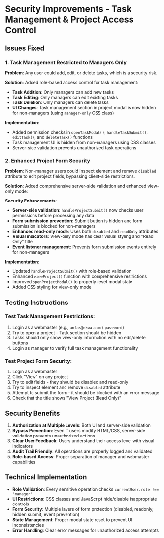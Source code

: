 # Security Improvements - Task Management & Project Access Control

## Issues Fixed

### 1. Task Management Restricted to Managers Only

**Problem**: Any user could add, edit, or delete tasks, which is a security risk.

**Solution**: Added role-based access control for task management:

- **Task Addition**: Only managers can add new tasks
- **Task Editing**: Only managers can edit existing tasks
- **Task Deletion**: Only managers can delete tasks
- **UI Changes**: Task management section in project modal is now hidden for non-managers (using `manager-only` CSS class)

**Implementation**:
- Added permission checks in `openTaskModal()`, `handleTaskSubmit()`, `editTask()`, and `deleteTask()` functions
- Task management UI is hidden from non-managers using CSS classes
- Server-side validation prevents unauthorized task operations

### 2. Enhanced Project Form Security

**Problem**: Non-manager users could inspect element and remove `disabled` attribute to edit project fields, bypassing client-side restrictions.

**Solution**: Added comprehensive server-side validation and enhanced view-only mode:

**Security Enhancements**:
- **Server-side validation**: `handleProjectSubmit()` now checks user permissions before processing any data
- **Form submission prevention**: Submit button is hidden and form submission is blocked for non-managers
- **Enhanced read-only mode**: Uses both `disabled` and `readOnly` attributes
- **Visual indicators**: View-only mode has clear visual styling and "Read Only" title
- **Event listener management**: Prevents form submission events entirely for non-managers

**Implementation**:
- Updated `handleProjectSubmit()` with role-based validation
- Enhanced `viewProject()` function with comprehensive restrictions
- Improved `openProjectModal()` to properly reset modal state
- Added CSS styling for view-only mode

## Testing Instructions

### Test Task Management Restrictions:
1. Login as a webmaster (e.g., `anfas@ekwa.com` / `password`)
2. Try to open a project - Task section should be hidden
3. Tasks should only show view-only information with no edit/delete buttons
4. Login as manager to verify full task management functionality

### Test Project Form Security:
1. Login as a webmaster
2. Click "View" on any project
3. Try to edit fields - they should be disabled and read-only
4. Try to inspect element and remove `disabled` attribute
5. Attempt to submit the form - it should be blocked with an error message
6. Check that the title shows "View Project (Read Only)"

## Security Benefits

1. **Authorization at Multiple Levels**: Both UI and server-side validation
2. **Bypass Prevention**: Even if users modify HTML/CSS, server-side validation prevents unauthorized actions
3. **Clear User Feedback**: Users understand their access level with visual indicators
4. **Audit Trail Friendly**: All operations are properly logged and validated
5. **Role-based Access**: Proper separation of manager and webmaster capabilities

## Technical Implementation

- **Role Validation**: Every sensitive operation checks `currentUser.role !== 'manager'`
- **UI Restrictions**: CSS classes and JavaScript hide/disable inappropriate controls
- **Form Security**: Multiple layers of form protection (disabled, readonly, hidden submit, event prevention)
- **State Management**: Proper modal state reset to prevent UI inconsistencies
- **Error Handling**: Clear error messages for unauthorized access attempts
